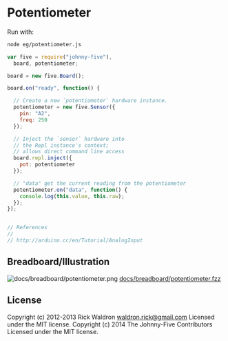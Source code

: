 # Potentiometer

Run with:
```bash
node eg/potentiometer.js
```


```javascript
var five = require("johnny-five"),
  board, potentiometer;

board = new five.Board();

board.on("ready", function() {

  // Create a new `potentiometer` hardware instance.
  potentiometer = new five.Sensor({
    pin: "A2",
    freq: 250
  });

  // Inject the `sensor` hardware into
  // the Repl instance's context;
  // allows direct command line access
  board.repl.inject({
    pot: potentiometer
  });

  // "data" get the current reading from the potentiometer
  potentiometer.on("data", function() {
    console.log(this.value, this.raw);
  });
});


// References
//
// http://arduino.cc/en/Tutorial/AnalogInput

```


## Breadboard/Illustration


![docs/breadboard/potentiometer.png](breadboard/potentiometer.png)
[docs/breadboard/potentiometer.fzz](breadboard/potentiometer.fzz)





## License
Copyright (c) 2012-2013 Rick Waldron <waldron.rick@gmail.com>
Licensed under the MIT license.
Copyright (c) 2014 The Johnny-Five Contributors
Licensed under the MIT license.
